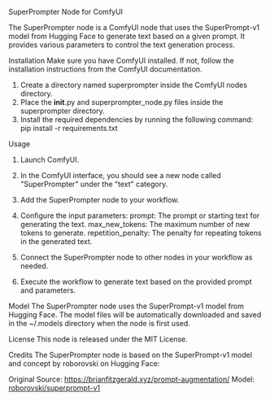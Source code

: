 SuperPrompter Node for ComfyUI

The SuperPrompter node is a ComfyUI node that uses the SuperPrompt-v1 model from Hugging Face to generate text based on a given prompt. It provides various parameters to control the text generation process.

Installation
Make sure you have ComfyUI installed. If not, follow the installation instructions from the ComfyUI documentation.

1. Create a directory named superprompter inside the ComfyUI nodes directory.
2. Place the __init__.py and superprompter_node.py files inside the superprompter directory.
3. Install the required dependencies by running the following command: pip install -r requirements.txt

Usage
1. Launch ComfyUI.
2. In the ComfyUI interface, you should see a new node called "SuperPrompter" under the "text" category.
3. Add the SuperPrompter node to your workflow.
4. Configure the input parameters:
    prompt: The prompt or starting text for generating the text.
    max_new_tokens: The maximum number of new tokens to generate.
    repetition_penalty: The penalty for repeating tokens in the generated text.

5. Connect the SuperPrompter node to other nodes in your workflow as needed.
6. Execute the workflow to generate text based on the provided prompt and parameters.

Model
The SuperPrompter node uses the SuperPrompt-v1 model from Hugging Face. The model files will be automatically downloaded and saved in the ~/.models directory when the node is first used.

License
This node is released under the MIT License.

Credits
The SuperPrompter node is based on the SuperPrompt-v1 model and concept by roborovski on Hugging Face:

Original Source: https://brianfitzgerald.xyz/prompt-augmentation/
Model: [roborovski/superprompt-v1](https://huggingface.co/roborovski/superprompt-v1)
 

